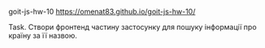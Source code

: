 goit-js-hw-10
https://omenat83.github.io/goit-js-hw-10/

Task.
Створи фронтенд частину застосунку для пошуку інформації про країну за її назвою. 



